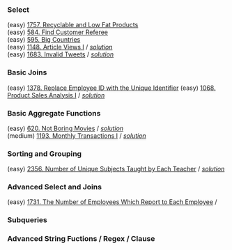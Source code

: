 ### Select 
(easy) [1757. Recyclable and Low Fat Products](./Select/1757.sql)  
(easy) [584. Find Customer Referee](./Select/584.sql)  
(easy) [595. Big Countries](./Select/595.sql)  
(easy) [1148. Article Views I](https://leetcode.com/problems/article-views-i/description/?envType=study-plan-v2&envId=top-sql-50) / [*solution*](./Select/1148.sql)  
(easy) [1683. Invalid Tweets](https://leetcode.com/problems/invalid-tweets/description/?envType=study-plan-v2&envId=top-sql-50) / [*solution*](./Select/1683.sql)  
 
### Basic Joins
(easy) [1378. Replace Employee ID with the Unique Identifier](./Basic%20Join/1378.sql) 
(easy) [1068. Product Sales Analysis I](https://leetcode.com/problems/product-sales-analysis-i/description/?envType=study-plan-v2&envId=top-sql-50) / [*solution*](./Basic%20Join/1068.sql)  

### Basic Aggregate Functions
(easy) [620. Not Boring Movies](https://leetcode.com/problems/not-boring-movies/description/?envType=study-plan-v2&envId=top-sql-50) / [*solution*](./Aggregate%20Function/620.sql)  
(medium) [1193. Monthly Transactions I](https://leetcode.com/problems/monthly-transactions-i/?envType=study-plan-v2&envId=top-sql-50) / [*solution*](./Aggregate%20Function/1193.sql)  

### Sorting and Grouping  
(easy) [2356. Number of Unique Subjects Taught by Each Teacher](https://leetcode.com/problems/number-of-unique-subjects-taught-by-each-teacher/description/?envType=study-plan-v2&envId=top-sql-50) / [*solution*](./Sorting%20and%20Grouping/2356.sql)  

### Advanced Select and Joins  
(easy) [1731. The Number of Employees Which Report to Each Employee](https://leetcode.com/problems/the-number-of-employees-which-report-to-each-employee/description/?envType=study-plan-v2&envId=top-sql-50) /  

### Subqueries  

### Advanced String Fuctions / Regex / Clause  

